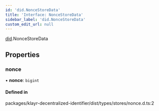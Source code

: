 ```yaml
---
id: 'did.NonceStoreData'
title: 'Interface: NonceStoreData'
sidebar_label: 'did.NonceStoreData'
custom_edit_url: null
---
```


[did](../namespaces/did.md).NonceStoreData

## Properties

### nonce

• **nonce**: `bigint`

#### Defined in

packages/klayr-decentralized-identifier/dist/types/stores/nonce.d.ts:2
